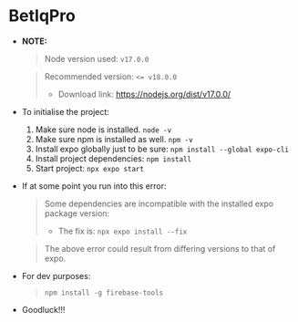 # BetIqPro

* **NOTE:**
    > Node version used: `v17.0.0`
    
    > Recommended version: `<= v18.0.0`
    > * Download link: <https://nodejs.org/dist/v17.0.0/>

* To initialise the project:
    1. Make sure node is installed. `node -v`
    2. Make sure npm is installed as well. `npm -v`
    3. Install expo globally just to be sure: `npm install --global expo-cli`
    4. Install project dependencies: `npm install`
    5. Start project: `npx expo start`

* If at some point you run into this error:
    > Some dependencies are incompatible with the installed expo package version:
    > * The fix is: `npx expo install --fix`
  
    > The above error could result from differing versions to that of expo.

* For dev purposes:
    > `npm install -g firebase-tools`

* Goodluck!!!
